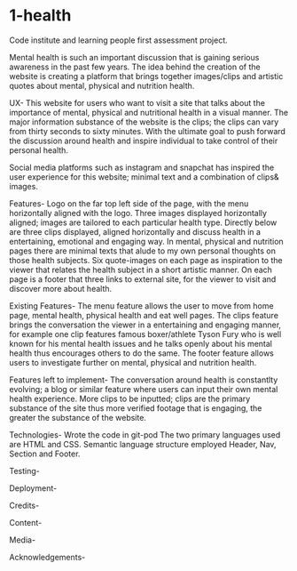 # 1-health
Code institute and learning people first assessment project.

Mental health is such an important discussion that is gaining serious awareness in the past few years.
The idea behind the creation of the website is creating a platform that brings together images/clips and artistic quotes about mental, physical and nutrition health.


UX-
This website for users who want to visit a site that talks about the importance of mental, physical and nutritional health in a visual manner.
The major information substance of the website is the clips; the clips can vary from thirty seconds to sixty minutes. With the ultimate goal to push forward the discussion around health and inspire individual to take control of their personal health.

Social media platforms such as instagram and snapchat has inspired the user experience for this website; minimal text and a combination of clips& images.

Features-
Logo on the far top left side of the page, with the menu horizontally aligned with the logo.
Three images displayed horizontally aligned; images are tailored to each particular health type.
Directly below are three clips displayed, aligned horizontally and discuss health in a entertaining, emotional and engaging way.
In mental, physical and nutrition pages there are minimal texts that alude to my own personal thoughts on those health subjects.
Six quote-images on each page as inspiration to the viewer that relates the health subject in a short artistic manner.
On each page is a footer that three links to external site, for the viewer to visit and discover more about health.

Existing Features-
The menu feature allows the user to move from home page, mental health, physical health and eat well pages. 
The clips feature brings the conversation the viewer in a entertaining and engaging manner, for example one clip features famous boxer/athlete Tyson Fury who is well known for his mental health issues and he talks openly about his mental health thus encourages others to do the same.
The footer feature allows users to investigate further on mental, physical and nutrition health. 


Features left to implement-
The conversation around health is constantlty evolving; a blog or similar feature where users can input their own mental health experience.
More clips to be inputted; clips are the primary substance of the site thus more verified footage that is engaging, the greater the substance of the website.

Technologies-
Wrote the code in git-pod
The two primary languages used are HTML and CSS.
Semantic language structure employed Header, Nav, Section and Footer.


Testing-



Deployment-


Credits-



Content-



Media-



Acknowledgements-
